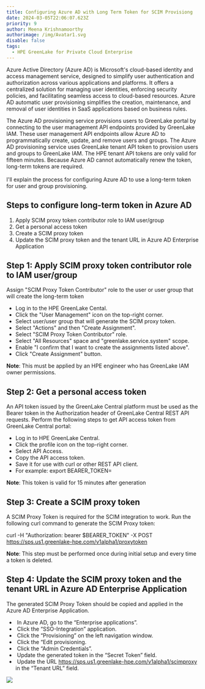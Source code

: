 ```yaml
---
title: Configuring Azure AD with Long Term Token for SCIM Provisiong
date: 2024-03-05T22:06:07.623Z
priority: 9
author: Meena Krishnamoorthy
authorimage: /img/Avatar1.svg
disable: false
tags:
  - HPE GreenLake for Private Cloud Enterprise
---
```

Azure Active Directory (Azure AD) is Microsoft's cloud-based identity and access management service, designed to simplify user authentication and authorization across various applications and platforms. It offers a centralized solution for managing user identities, enforcing security policies, and facilitating seamless access to cloud-based resources. Azure AD automatic user provisioning simplifies the creation, maintenance, and removal of user identities in SaaS applications based on business rules.

The Azure AD provisioning service provisions users to GreenLake portal by connecting to the user management API endpoints provided by GreenLake IAM. These user management API endpoints allow Azure AD to programmatically create, update, and remove users and groups. The Azure AD provisioning service uses GreenLake tenant API token to provision users and groups to GreenLake IAM.  The HPE tenant API tokens are only valid for fifteen minutes. Because Azure AD cannot automatically renew the token, long-term tokens are required.\
\
I'll explain the process for configuring Azure AD to use a long-term token for user and group provisioning.

## S﻿teps to configure long-term token in Azure AD

1. A﻿pply SCIM proxy token contributor role to IAM user/group
2. G﻿et a personal access token
3. C﻿reate a SCIM proxy token
4. U﻿pdate the SCIM proxy token and the tenant URL in Azure AD Enterprise Application

## S﻿tep 1: Apply SCIM proxy token contributor role to IAM user/group

A﻿ssign "SCIM Proxy Token Contributor" role to the user or user group that will create the long-term token

* L﻿og in to the HPE GreenLake Cental.
* C﻿lick the "User Management" icon on the top-right corner.
* S﻿elect user/user group that will generate the SCIM proxy token.
* S﻿elect "Actions" and then "Create Assignment".
* S﻿elect "SCIM Proxy Token Contributor" role.
* S﻿elect "All Resources"  space and "greenlake.service.system" scope.
* E﻿nable "I confirm that I want to create the assignments listed above".
* C﻿lick "Create Assignment" button.

**N﻿ote**: This must be applied by an HPE engineer who has GreenLake IAM owner permissions.

## S﻿tep 2: G﻿et a personal access token

An API token issued by the GreenLake Central platform must be used as the Bearer token in the Authorization header of GreenLake Central REST API requests. Perform the following steps to get API access token from GreenLake Central portal:

* Log in to HPE GreenLake Central.
* Click the profile icon on the top-right corner.
* Select API Access.
* Copy the API access token.
* Save it for use with curl or other REST API client.
* For example: export BEARER_TOKEN=<paste token value>

**N﻿ote**: This token is valid for 15 minutes after generation

## S﻿tep 3: Create a SCIM proxy token

A SCIM Proxy Token is required for the SCIM integration to work. Run the following curl command to generate the SCIM Proxy token:

curl -H "Authorization: bearer $BEARER_TOKEN" -X POST https://sps.us1.greenlake-hpe.com/v1alpha1/proxytoken

**N﻿ote**: This step must be performed once during initial setup and every time a token is deleted.



## S﻿tep 4: Update the SCIM proxy token and the tenant URL in Azure AD Enterprise Application

The generated SCIM Proxy Token should be copied and applied in the Azure AD Enterprise Application.

*   In Azure AD, go to the “Enterprise applications”.
*   Click the “SSO-Integration” application.
*   Click the “Provisioning” on the left navigation window.
*   Click the “Edit provisioning.
*   Click the “Admin Credentials”.
*   Update the generated token in the “Secret Token” field.
*   Update the URL https://sps.us1.greenlake-hpe.com/v1alpha1/scimproxy in the “Tenant URL” field.

![](/img/screenshot-2024-02-14-at-2.08.46 pm.png)